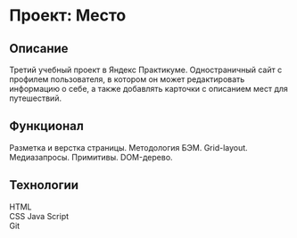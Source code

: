 # Проект: Место

## Описание
Третий учебный проект в Яндекс Практикуме. Одностраничный сайт с профилем пользователя, в котором он может редактировать информацию о себе, а также добавлять карточки с описанием мест для путешествий.

## Функционал
Разметка и верстка страницы.  Методология БЭМ.  Grid-layout.  Медиазапросы.  Примитивы.  DOM-дерево. 

## Технологии
HTML  
CSS
Java Script  
Git  
